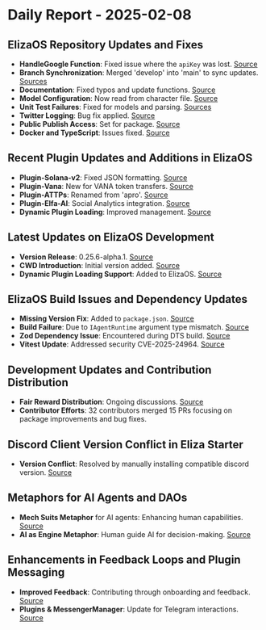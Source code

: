 # Daily Report - 2025-02-08

## ElizaOS Repository Updates and Fixes

- **HandleGoogle Function**: Fixed issue where the `apiKey` was lost. [Source](https://github.com/elizaOS/eliza/commit/61887b3babe260c06f88ddc410ac89d072067813)
- **Branch Synchronization**: Merged 'develop' into 'main' to sync updates. [Sources](https://github.com/elizaOS/eliza/commit/1d756f4550eefaa55d5187dfc03bf72f56ee2ea1)
- **Documentation**: Fixed typos and update functions. [Source](https://github.com/elizaOS/eliza/commit/e16cf8e013fc07e0665bd7df1c77203a60b08b5d)
- **Model Configuration**: Now read from character file. [Source](https://github.com/elizaOS/eliza/commit/b2889dc1598dac635b89f7c1b9345bc3bcb54c7e)
- **Unit Test Failures**: Fixed for models and parsing. [Sources](https://github.com/elizaOS/eliza/commit/b224b8e5d27d1bfb38379b81696c98e8e85714f8)
- **Twitter Logging**: Bug fix applied. [Source](https://github.com/elizaOS/eliza/commit/2dbf2cc09f84c73b0c7d6c3f296263d001b7cf2f)
- **Public Publish Access**: Set for package. [Source](https://github.com/elizaOS/eliza/commit/87515e250fa02a134139610e3f42712852213d47)
- **Docker and TypeScript**: Issues fixed. [Source](https://github.com/elizaOS/eliza/commit/074648ad9d76f0e880fb6c9e976f0afc40054724)

## Recent Plugin Updates and Additions in ElizaOS

- **Plugin-Solana-v2**: Fixed JSON formatting. [Source](https://github.com/elizaOS/eliza/commit/a2efabd699ad16e2afef8b19d87278072ba9738a)
- **Plugin-Vana**: New for VANA token transfers. [Source](https://github.com/elizaOS/eliza/pull/3338)
- **Plugin-ATTPs**: Renamed from 'apro'. [Source](https://github.com/elizaOS/eliza/pull/3299)
- **Plugin-Elfa-AI**: Social Analytics integration. [Source](https://github.com/elizaOS/eliza/pull/3331)
- **Dynamic Plugin Loading**: Improved management. [Source](https://github.com/elizaOS/eliza/pull/3339)

## Latest Updates on ElizaOS Development

- **Version Release**: 0.25.6-alpha.1. [Source](https://github.com/elizaOS/eliza/commit/47c2b7cfac6a4250128ed409f6dda887b16ccdc2)
- **CWD Introduction**: Initial version added. [Source](https://github.com/elizaOS/eliza/pull/3337)
- **Dynamic Plugin Loading Support**: Added to ElizaOS. [Source](https://github.com/elizaOS/eliza/pull/3336)

## ElizaOS Build Issues and Dependency Updates

- **Missing Version Fix**: Added to `package.json`. [Source](https://github.com/elizaOS/eliza/commit/c108525e03b88308b48c1a46fbab516bac1e58f6)
- **Build Failure**: Due to `IAgentRuntime` argument type mismatch. [Source](https://github.com/elizaOS/eliza/issues/3322)
- **Zod Dependency Issue**: Encountered during DTS build. [Source](https://github.com/elizaOS/eliza/issues/3300)
- **Vitest Update**: Addressed security CVE-2025-24964. [Source](https://github.com/elizaOS/eliza/pull/3309)

## Development Updates and Contribution Distribution

- **Fair Reward Distribution**: Ongoing discussions. [Source](https://twitter.com/shawmakesmagic/status/1888358561626853528)
- **Contributor Efforts**: 32 contributors merged 15 PRs focusing on package improvements and bug fixes.

## Discord Client Version Conflict in Eliza Starter

- **Version Conflict**: Resolved by manually installing compatible discord version. [Source](https://github.com/elizaOS/eliza/issues/3295)

## Metaphors for AI Agents and DAOs

- **Mech Suits Metaphor** for AI agents: Enhancing human capabilities. [Source](https://twitter.com/ai16zdao/status/1888301607491653903)
- **AI as Engine Metaphor**: Human guide AI for decision-making. [Source](https://twitter.com/dankvr/status/1888271832228241460)

## Enhancements in Feedback Loops and Plugin Messaging

- **Improved Feedback**: Contributing through onboarding and feedback. [Source](https://twitter.com/dankvr/status/1888339443050024968)
- **Plugins & MessengerManager**: Update for Telegram interactions. [Source](https://github.com/elizaOS/eliza/commit/f640c04c3b46ad6d99b8da26f519ad8f328a0dfe)
